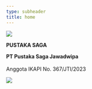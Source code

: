 ```yaml
---
type: subheader
title: home
---
```

![](/images/uploads/screenshot-2025-02-05-090109.jpg)

**PUSTAKA SAGA**

**PT Pustaka Saga Jawadwipa**\
\
Anggota IKAPI No. 367/JTI/2023

![](/images/uploads/gggg.jpg)